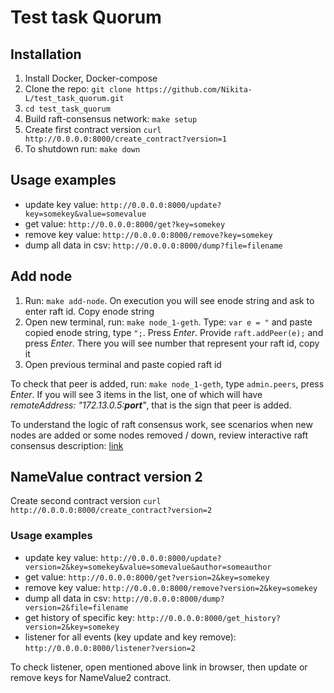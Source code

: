 # Test task Quorum  

## Installation  

1. Install Docker, Docker-compose  
2. Clone the repo: `git clone https://github.com/Nikita-L/test_task_quorum.git`  
3. `cd test_task_quorum`  
4. Build raft-consensus network: `make setup`  
5. Create first contract version `curl http://0.0.0.0:8000/create_contract?version=1`
6. To shutdown run: `make down`  

## Usage examples  

- update key value: `http://0.0.0.0:8000/update?key=somekey&value=somevalue`  
- get value: `http://0.0.0.0:8000/get?key=somekey`  
- remove key value: `http://0.0.0.0:8000/remove?key=somekey`  
- dump all data in csv: `http://0.0.0.0:8000/dump?file=filename`  

## Add node  

1. Run: `make add-node`. On execution you will see enode string and ask to enter raft id. Copy enode string  
2. Open new terminal, run: `make node_1-geth`. Type: `var e = "` and paste copied enode string, type `";`. Press *Enter*. Provide `raft.addPeer(e);` and press *Enter*. There you will see number that represent your raft id, copy it  
3. Open previous terminal and paste copied raft id  

To check that peer is added, run: `make node_1-geth`, type `admin.peers`, press *Enter*. If you will see 3 items in the list, one of which will have *remoteAddress: "172.13.0.5:__port__"*, that is the sign that peer is added.  

To understand the logic of raft consensus work, see scenarios when new nodes are added or some nodes removed / down, review interactive raft consensus description: [link](http://thesecretlivesofdata.com/raft/)

## NameValue contract version 2  

Create second contract version `curl http://0.0.0.0:8000/create_contract?version=2`

### Usage examples  
- update key value: `http://0.0.0.0:8000/update?version=2&key=somekey&value=somevalue&author=someauthor`  
- get value: `http://0.0.0.0:8000/get?version=2&key=somekey`  
- remove key value: `http://0.0.0.0:8000/remove?version=2&key=somekey`  
- dump all data in csv: `http://0.0.0.0:8000/dump?version=2&file=filename`  
- get history of specific key: `http://0.0.0.0:8000/get_history?version=2&key=somekey`  
- listener for all events (key update and key remove): `http://0.0.0.0:8000/listener?version=2`  

To check listener, open mentioned above link in browser, then update or remove keys for NameValue2 contract.